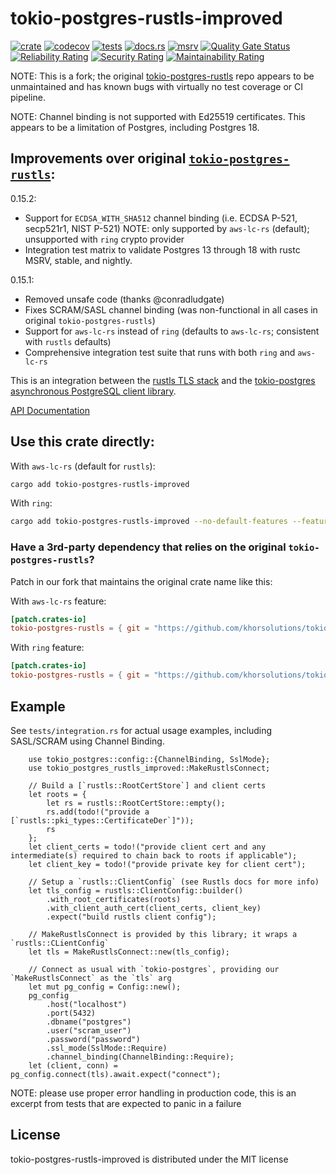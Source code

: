# tokio-postgres-rustls-improved

[![crate](https://img.shields.io/crates/v/tokio-postgres-rustls-improved.svg)](https://crates.io/crates/tokio-postgres-rustls-improved/)
[![codecov](https://codecov.io/gh/khorsolutions/tokio-postgres-rustls-improved/graph/badge.svg?token=8ZYN7O2K5V)](https://codecov.io/gh/khorsolutions/tokio-postgres-rustls-improved)
[![tests](https://github.com/khorsolutions/tokio-postgres-rustls-improved/actions/workflows/test.yml/badge.svg)](https://github.com/khorsolutions/tokio-postgres-rustls-improved/actions/workflows/test.yml)
[![docs.rs](https://img.shields.io/docsrs/tokio-postgres-rustls-improved)](https://docs.rs/tokio-postgres-rustls-improved/)
[![msrv](https://img.shields.io/crates/msrv/tokio-postgres-rustls-improved)](https://crates.io/crates/tokio-postgres-rustls-improved/)
[![Quality Gate Status](https://sonarcloud.io/api/project_badges/measure?project=khorsolutions_tokio-postgres-rustls-improved&metric=alert_status)](https://sonarcloud.io/summary/new_code?id=khorsolutions_tokio-postgres-rustls-improved)
[![Reliability Rating](https://sonarcloud.io/api/project_badges/measure?project=khorsolutions_tokio-postgres-rustls-improved&metric=reliability_rating)](https://sonarcloud.io/summary/new_code?id=khorsolutions_tokio-postgres-rustls-improved)
[![Security Rating](https://sonarcloud.io/api/project_badges/measure?project=khorsolutions_tokio-postgres-rustls-improved&metric=security_rating)](https://sonarcloud.io/summary/new_code?id=khorsolutions_tokio-postgres-rustls-improved)
[![Maintainability Rating](https://sonarcloud.io/api/project_badges/measure?project=khorsolutions_tokio-postgres-rustls-improved&metric=sqale_rating)](https://sonarcloud.io/summary/new_code?id=khorsolutions_tokio-postgres-rustls-improved)

NOTE: This is a fork; the original [tokio-postgres-rustls](https://github.com/jbg/tokio-postgres-rustls) repo appears to be unmaintained and has known bugs with virtually no test coverage or CI pipeline.

NOTE: Channel binding is not supported with Ed25519 certificates. This appears to be a limitation of Postgres, including Postgres 18.

## Improvements over original [`tokio-postgres-rustls`](https://github.com/jbg/tokio-postgres-rustls):

0.15.2:

- Support for `ECDSA_WITH_SHA512` channel binding (i.e. ECDSA P-521, secp521r1, NIST P-521)
  NOTE: only supported by `aws-lc-rs` (default); unsupported with `ring` crypto provider
- Integration test matrix to validate Postgres 13 through 18 with rustc MSRV, stable, and nightly.

0.15.1:

- Removed unsafe code (thanks @conradludgate)
- Fixes SCRAM/SASL channel binding (was non-functional in all cases in original `tokio-postgres-rustls`)
- Support for `aws-lc-rs` instead of `ring` (defaults to `aws-lc-rs`; consistent with `rustls` defaults)
- Comprehensive integration test suite that runs with both `ring` and `aws-lc-rs`

This is an integration between the [rustls TLS stack](https://github.com/ctz/rustls)
and the [tokio-postgres asynchronous PostgreSQL client library](https://github.com/sfackler/rust-postgres).

[API Documentation](https://docs.rs/tokio-postgres-rustls-improved/)

## Use this crate directly:

With `aws-lc-rs` (default for `rustls`):

```sh
cargo add tokio-postgres-rustls-improved
```

With `ring`:

```sh
cargo add tokio-postgres-rustls-improved --no-default-features --features ring
```

### Have a 3rd-party dependency that relies on the original `tokio-postgres-rustls`?

Patch in our fork that maintains the original crate name like this:

With `aws-lc-rs` feature:

```toml
[patch.crates-io]
tokio-postgres-rustls = { git = "https://github.com/khorsolutions/tokio-postgres-rustls-patch.git", tag = "aws-lc-rs" }
```

With `ring` feature:

```toml
[patch.crates-io]
tokio-postgres-rustls = { git = "https://github.com/khorsolutions/tokio-postgres-rustls-patch.git", tag = "ring" }
```

## Example

See `tests/integration.rs` for actual usage examples, including SASL/SCRAM using Channel Binding.

```rust,ignore
    use tokio_postgres::config::{ChannelBinding, SslMode};
    use tokio_postgres_rustls_improved::MakeRustlsConnect;

    // Build a [`rustls::RootCertStore`] and client certs
    let roots = {
        let rs = rustls::RootCertStore::empty();
        rs.add(todo!("provide a [`rustls::pki_types::CertificateDer`]"));
        rs
    };
    let client_certs = todo!("provide client cert and any intermediate(s) required to chain back to roots if applicable");
    let client_key = todo!("provide private key for client cert");

    // Setup a `rustls::ClientConfig` (see Rustls docs for more info)
    let tls_config = rustls::ClientConfig::builder()
        .with_root_certificates(roots)
        .with_client_auth_cert(client_certs, client_key)
        .expect("build rustls client config");

    // MakeRustlsConnect is provided by this library; it wraps a `rustls::CLientConfig`
    let tls = MakeRustlsConnect::new(tls_config);

    // Connect as usual with `tokio-postgres`, providing our `MakeRustlsConnect` as the `tls` arg
    let mut pg_config = Config::new();
    pg_config
        .host("localhost")
        .port(5432)
        .dbname("postgres")
        .user("scram_user")
        .password("password")
        .ssl_mode(SslMode::Require)
        .channel_binding(ChannelBinding::Require);
    let (client, conn) = pg_config.connect(tls).await.expect("connect");
```

NOTE: please use proper error handling in production code, this is an excerpt from tests that are expected to panic in a failure

## License

tokio-postgres-rustls-improved is distributed under the MIT license
